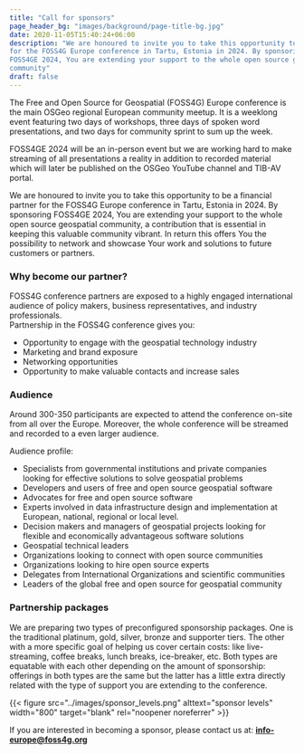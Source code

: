 ```yaml
---
title: "Call for sponsors"
page_header_bg: "images/background/page-title-bg.jpg"
date: 2020-11-05T15:40:24+06:00
description: "We are honoured to invite you to take this opportunity to be a financial partner
for the FOSS4G Europe conference in Tartu, Estonia in 2024. By sponsoring
FOSS4GE 2024, You are extending your support to the whole open source geospatial
community"
draft: false
---
```


The Free and Open Source for Geospatial (FOSS4G) Europe conference is the main
OSGeo regional European community meetup. It is a weeklong event featuring two
days of workshops, three days of spoken word presentations, and two days for
community sprint to sum up the week.

FOSS4GE 2024 will be an in-person event but we are working hard to make
streaming of all presentations a reality in addition to recorded material which
will later be published on the OSGeo YouTube channel and TIB-AV portal.

We are honoured to invite you to take this opportunity to be a financial partner
for the FOSS4G Europe conference in Tartu, Estonia in 2024. By sponsoring
FOSS4GE 2024, You are extending your support to the whole open source geospatial
community, a contribution that is essential in keeping this valuable community
vibrant. In return this offers You the possibility to network and showcase
Your work and solutions to future customers or partners.

### Why become our partner?

FOSS4G  conference partners are exposed to a highly engaged international
audience of policy makers, business representatives, and industry professionals.  
Partnership in the FOSS4G conference gives you:

- Opportunity to engage with the geospatial technology industry
- Marketing and brand exposure
- Networking opportunities
- Opportunity to make valuable contacts and increase sales

### Audience

Around 300-350 participants are expected to attend the conference on-site from all
over the Europe. Moreover, the whole conference will be streamed and recorded
to a even larger audience.

Audience profile:

- Specialists from governmental institutions and private companies looking
  for effective solutions to solve geospatial problems
- Developers and users of free and open source geospatial software
- Advocates for free and open source software
- Experts involved in data infrastructure design and implementation at
  European, national, regional or local level.
- Decision makers and managers of geospatial projects looking for flexible and
  economically advantageous software solutions
- Geospatial technical leaders
- Organizations looking to connect with open source communities
- Organizations looking to hire open source experts
- Delegates from International Organizations and scientific communities
- Leaders of the global free and open source for geospatial community

### Partnership packages

We are preparing two types of preconfigured sponsorship packages. One is the
traditional platinum, gold, silver, bronze and supporter tiers. The other
with a more specific goal of helping us cover certain costs: like live-streaming,
coffee breaks, lunch breaks, ice-breaker, etc. Both types are equatable with
each other depending on the amount of sponsorship: offerings in both types are
the same but the latter has a little extra directly related with the type
of support you are extending to the conference.

{{< figure
    src="../images/sponsor_levels.png"
    alttext="sponsor levels"
    width="800"
    target="blank"
    rel="noopener noreferrer"
    >}}

 If you are interested in becoming a sponsor, please contact us at: **info-europe@foss4g.org**